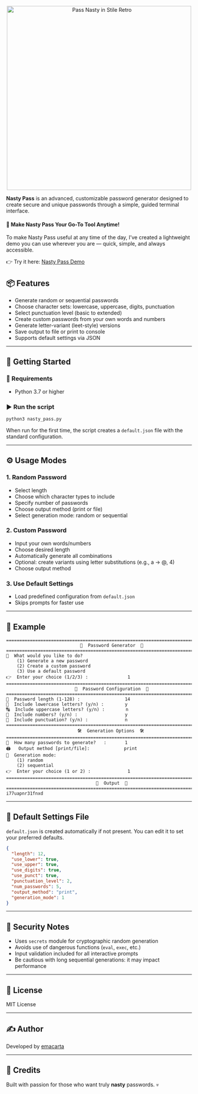 <p align="center">
  <img src="https://github.com/user-attachments/assets/430461e5-2360-4ae5-b5c9-dc4a4190a964" alt="Pass Nasty in Stile Retro" width="500" />
</p>


**Nasty Pass** is an advanced, customizable password generator designed to create secure and unique passwords through a simple, guided terminal interface.

#### 🔐 Make Nasty Pass Your Go-To Tool Anytime!

To make Nasty Pass useful at any time of the day, I’ve created a lightweight demo you can use wherever you are — quick, simple, and always accessible.

👉 Try it here: [Nasty Pass Demo](https://sites.google.com/view/nastypass/password-generator)


## 📦 Features

- Generate random or sequential passwords
- Choose character sets: lowercase, uppercase, digits, punctuation
- Select punctuation level (basic to extended)
- Create custom passwords from your own words and numbers
- Generate letter-variant (leet-style) versions
- Save output to file or print to console
- Supports default settings via JSON

---

## 🚀 Getting Started

### 🔧 Requirements

- Python 3.7 or higher

### ▶️ Run the script

```bash
python3 nasty_pass.py
```

When run for the first time, the script creates a `default.json` file with the standard configuration.

---

## ⚙️ Usage Modes

### 1. **Random Password**
- Select length
- Choose which character types to include
- Specify number of passwords
- Choose output method (print or file)
- Select generation mode: random or sequential

### 2. **Custom Password**
- Input your own words/numbers
- Choose desired length
- Automatically generate all combinations
- Optional: create variants using letter substitutions (e.g., a → @, 4)
- Choose output method

### 3. **Use Default Settings**
- Load predefined configuration from `default.json`
- Skips prompts for faster use

---

## 🧠 Example

```text
================================================================================
                            🔐  Password Generator  🔐                            
================================================================================
🤌  What would you like to do?                                                   
    (1) Generate a new password
    (2) Create a custom password
    (3) Use a default password
👉  Enter your choice (1/2/3) :               1
================================================================================
                          🔧  Password Configuration  🔧                          
================================================================================
🔢  Password length (1-128) :                 14
🔡  Include lowercase letters? (y/n) :        y
🔠  Include uppercase letters? (y/n) :        n
🔢  Include numbers? (y/n) :                  y
🔣  Include punctuation? (y/n) :              n
================================================================================
                           🛠️  Generation Options  🛠️                           
================================================================================
🔢  How many passwords to generate?   :       1
🖨️   Output method [print/file]:             print
🎲  Generation mode:                                                             
    (1) random
    (2) sequential
👉  Enter your choice (1 or 2) :              1
================================================================================
                                  📝  Output  📝                                  
================================================================================
i77uapnr31fnxd

```

---

## 📁 Default Settings File

`default.json` is created automatically if not present. You can edit it to set your preferred defaults.

```json
{
  "length": 12,
  "use_lower": true,
  "use_upper": true,
  "use_digits": true,
  "use_punct": true,
  "punctuation_level": 2,
  "num_passwords": 5,
  "output_method": "print",
  "generation_mode": 1
}
```

---

## 🔐 Security Notes

- Uses `secrets` module for cryptographic random generation
- Avoids use of dangerous functions (`eval`, `exec`, etc.)
- Input validation included for all interactive prompts
- Be cautious with long sequential generations: it may impact performance

---

## 📄 License

MIT License

---

## ✍️ Author

Developed by [emacarta](https://github.com/emacarta)


---

## 💋 Credits

Built with passion for those who want truly **nasty** passwords. 💀
